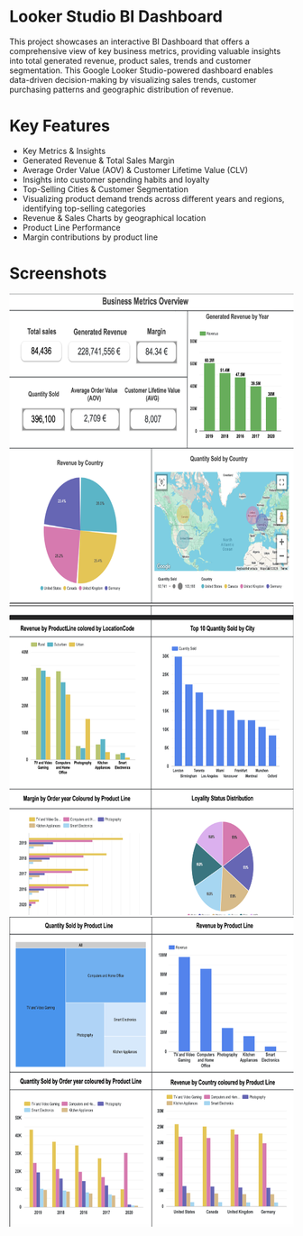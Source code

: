 # Looker Studio BI Dashboard

This project showcases an interactive BI Dashboard that offers a comprehensive view of key business metrics, providing valuable insights into total generated revenue, product sales, trends and customer segmentation. This Google Looker Studio-powered dashboard enables data-driven decision-making by visualizing sales trends, customer purchasing patterns and geographic distribution of revenue.

# Key Features

- Key Metrics & Insights
- Generated Revenue & Total Sales Margin
- Average Order Value (AOV) & Customer Lifetime Value (CLV)
- Insights into customer spending habits and loyalty
- Top-Selling Cities & Customer Segmentation
- Visualizing product demand trends across different years and regions, identifying top-selling categories
- Revenue & Sales Charts by geographical location
- Product Line Performance
- Margin contributions by product line

# Screenshots

<img src="screenshots/bi01.png" width=750 height=550>
<img src="screenshots/bi02.png" width=750 height=550>
<img src="screenshots/bi03.png" width=750 height=550>

